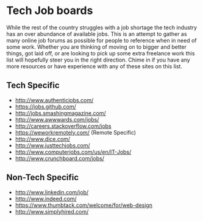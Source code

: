Tech Job boards
===============

While the rest of the country struggles with a job shortage the tech industry has an over abundance of available jobs. This is an attempt to gather as many online job forums as possible for people to reference when in need of some work. Whether you are thinking of moving on to bigger and better things, got laid off,  or are looking to pick up some extra freelance work this list will hopefully steer you in the right direction. Chime in if you have any more resources or have experience with any of these sites on this list.

Tech Specific
-----------------

- http://www.authenticjobs.com/
- https://jobs.github.com/
- http://jobs.smashingmagazine.com/
- http://www.awwwards.com/jobs/
- http://careers.stackoverflow.com/jobs
- https://weworkremotely.com/ (Remote Specific) 
- http://www.dice.com/
- http://www.justtechjobs.com/
- http://www.computerjobs.com/us/en/IT-Jobs/
- http://www.crunchboard.com/jobs/



Non-Tech Specific
-----------------
- http://www.linkedin.com/job/
- http://www.indeed.com/
- https://www.thumbtack.com/welcome/for/web-design
- http://www.simplyhired.com/

